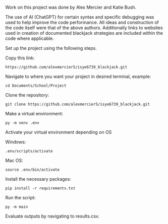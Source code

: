 Work on this project was done by Alex Mercier and Katie Bush. 

The use of AI (ChatGPT) for certain syntax and specific debugging was used to help improve the code performance. All ideas and construction of the code itself were that of the above authors. Additionally links to websites used in creation of documented blackjack strategies are included within the code where applicable. 

Set up the project using the following steps.

Copy this link:
```
https://github.com/alexmercier5/isye6739_blackjack.git 
```
Navigate to where you want your project in desired terminal, example:
```
cd Documents/School/Project
```
Clone the repository:
```
git clone https://github.com/alexmercier5/isye6739_blackjack.git
```
Make a virtual environment:
```
py -m venv .env
```
Activate your virtual environment depending on OS

Windows:
```
.env/scripts/activate
```
Mac OS: 
```
source .env/bin/activate
```
Install the necessary packages:
```
pip install -r requirements.txt
```
Run the script:
```
py -m main
```
Evaluate outputs by navigating to results.csv. 
